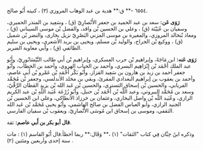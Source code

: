 ٦٥٥٤ -** ق:** هدية بن عبد الوهاب المروزي (٣) ، كنيته أَبُو صالح.

**رَوَى عَن:** سعد بن عبد الحميد بن جعفر الأَنْصارِيّ (ق) ، وسَعِيد بن المنذر الحميري، وسفيان بن عُيَيْنَة (ق) ، وعلي بن الحسين بْن واقد، والفضل بْن موسى السيناني (ق) ، ومعاذ بْنخالد المروزي، والمغيرة بن موسى المزني البَصْرِيّ نزيل بخارى، والنضر بْن شميل (ق) ، ووكيع بْن الجراح، والوليد بْن مسلم، ويحيى بن بريد الأشعري، ويحيى بن سليم الطائفي (ق) ، وأبي معاوية الضرير.

**رَوَى عَنه:** ابن مَاجَهْ، وإبراهيم بْن حرب العسكري، وإبراهيم بْن أَبي طالب النَّيْسَابُورِيّ، وأَبُو عبد الملك أَحْمَد بْن إِبْرَاهِيم البسري، وأحمد بن الحباب الهروي، وأحمد بن الخطاب، وأَبُو جعفر أحمد بن زيد بن هارون بن سَعِيد القزاز، وأَبُو بَكْر أَحْمَد بْن عَمْرو بْن أَبي عاصم، وأحمد بن يعقوب بن إبراهيم البغدادي المقرئ، وبقي بن مخلد الأندلسي، وجعفر بْن مُحَمَّد الفريابي، والحسين بْن إسحاق التستري، والحسين بْن عَبد الله بْن يزيد القطان الرَّقِّيّ، وسعد بن مُحَمَّد البيروتي، وعبد اللَّه بْن أَحْمَد بْن حنبل، وأَبُو زُرْعَة عُبَيد اللَّهِ بْن عبد الكريم الرازي، وعُبَيد اللَّه بْن واصل البخاري، وعثمان بن خرزاذ الأنطاكي، وعلي ابن الحسين بْن الجنيد الرازي، وأبو العباس الفضل بن صالح الهاشمي، وأَبُو يحيى مُحَمَّد بْن عَبد الله الثقفي، وموسى بن إسحاق ابن مُوسَى الأَنْصارِيّ، ويعقوب بْن سفيان الفارسي.

**قال أبو بكر بن أَبي عاصم:** ثقة.

وذكره ابنُ حِبَّان فِي كتاب "الثقات" (١) ،** وَقَال:** ربما أخطأ.قال أَبُو القاسم (١) : مات سنة إحدى وأربعين ومئتين (٢) .